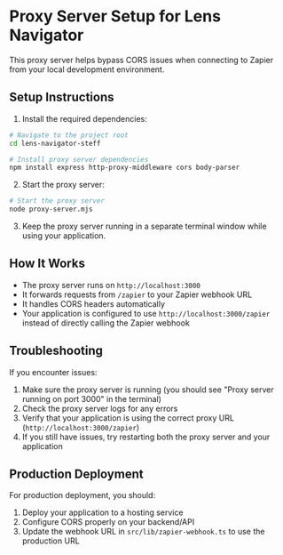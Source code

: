 # Proxy Server Setup for Lens Navigator

This proxy server helps bypass CORS issues when connecting to Zapier from your local development environment.

## Setup Instructions

1. Install the required dependencies:

```bash
# Navigate to the project root
cd lens-navigator-steff

# Install proxy server dependencies
npm install express http-proxy-middleware cors body-parser
```

2. Start the proxy server:

```bash
# Start the proxy server
node proxy-server.mjs
```

3. Keep the proxy server running in a separate terminal window while using your application.

## How It Works

- The proxy server runs on `http://localhost:3000`
- It forwards requests from `/zapier` to your Zapier webhook URL
- It handles CORS headers automatically
- Your application is configured to use `http://localhost:3000/zapier` instead of directly calling the Zapier webhook

## Troubleshooting

If you encounter issues:

1. Make sure the proxy server is running (you should see "Proxy server running on port 3000" in the terminal)
2. Check the proxy server logs for any errors
3. Verify that your application is using the correct proxy URL (`http://localhost:3000/zapier`)
4. If you still have issues, try restarting both the proxy server and your application

## Production Deployment

For production deployment, you should:

1. Deploy your application to a hosting service
2. Configure CORS properly on your backend/API
3. Update the webhook URL in `src/lib/zapier-webhook.ts` to use the production URL